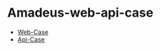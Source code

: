 # Amadeus-web-api-case

- [Web-Case](https://github.com/senakorkmaz/Amadeus-web-api-case/tree/main/playwright-web-case)
- [Api-Case](https://github.com/senakorkmaz/Amadeus-web-api-case/tree/main/cypress-api-case)
